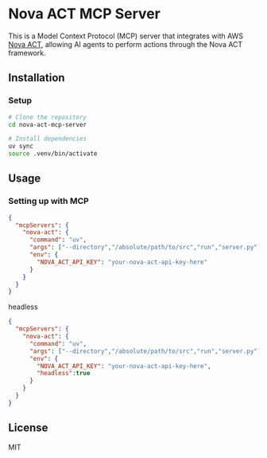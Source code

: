 # Nova ACT MCP Server

This is a Model Context Protocol (MCP) server that integrates with AWS [Nova ACT](https://github.com/aws/nova-act/tree/main), allowing AI agents to perform actions through the Nova ACT framework.


## Installation
### Setup

```bash
# Clone the repository
cd nova-act-mcp-server

# Install dependencies
uv sync
source .venv/bin/activate
```

## Usage

### Setting up with MCP

```json
{
  "mcpServers": {
    "nova-act": {
      "command": "uv",
      "args": ["--directory","/absolute/path/to/src","run","server.py"],
      "env": {
        "NOVA_ACT_API_KEY": "your-nova-act-api-key-here"
      }
    }
  }
}
```

headless
```json
{
  "mcpServers": {
    "nova-act": {
      "command": "uv",
      "args": ["--directory","/absolute/path/to/src","run","server.py"],
      "env": {
        "NOVA_ACT_API_KEY": "your-nova-act-api-key-here",
        "headless":true
      }
    }
  }
}
```

## License

MIT
